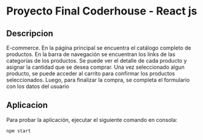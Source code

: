 # Proyecto Final Coderhouse - React js

## Descripcion

E-commerce. En la página principal se encuentra el catálogo completo de productos. En la barra de navegación se encuentran los links de las categorías de los productos. Se puede ver el detalle de cada producto y asignar la cantidad que se desea comprar. Una vez seleccionado algun producto, se puede acceder al carrito para confirmar los productos seleccionados. Luego, para finalizar la compra, se completa el formulario con los datos del usuario

## Aplicacion

Para probar la aplicación, ejecutar el siguiente comando en consola:

```bash
npm start
```
